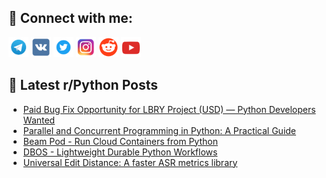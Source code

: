 ## 🔎 Connect with me:
[<img src="https://github.com/bullbesh/bullbesh/blob/main/images/Telegram.png" width="32" height="32" />](https://t.me/bullbesh)
[<img src="https://github.com/bullbesh/bullbesh/blob/main/images/VK.png" width="32" height="32" />](https://vk.com/bullbesh)
[<img src="https://github.com/bullbesh/bullbesh/blob/main/images/Twitter.png" width="32" height="32" />](https://twitter.com/bullbesh1)
[<img src="https://github.com/bullbesh/bullbesh/blob/main/images/Instagram.png" width="32" height="32" />](https://www.instagram.com/bullbesh)
[<img src="https://github.com/bullbesh/bullbesh/blob/main/images/Reddit.png" width="32" height="32" />](https://www.reddit.com/user/bullbesh)
[<img src="https://github.com/bullbesh/bullbesh/blob/main/images/YouTube.png" width="32" height="32" />](https://www.youtube.com/channel/UCtfjRs6uzgq5mfm8S06WTcg)

## 📕 Latest r/Python Posts
<!-- BLOG-POST-LIST:START -->
- [Paid Bug Fix Opportunity for LBRY Project &lpar;USD&rpar; — Python Developers Wanted](https://www.reddit.com/r/Python/comments/1kmrd8o/paid_bug_fix_opportunity_for_lbry_project_usd/)
- [Parallel and Concurrent Programming in Python: A Practical Guide](https://www.reddit.com/r/Python/comments/1kmlvoe/parallel_and_concurrent_programming_in_python_a/)
- [Beam Pod - Run Cloud Containers from Python](https://www.reddit.com/r/Python/comments/1kmlmvo/beam_pod_run_cloud_containers_from_python/)
- [DBOS - Lightweight Durable Python Workflows](https://www.reddit.com/r/Python/comments/1kml2h9/dbos_lightweight_durable_python_workflows/)
- [Universal Edit Distance: A faster ASR metrics library](https://www.reddit.com/r/Python/comments/1kmki6z/universal_edit_distance_a_faster_asr_metrics/)
<!-- BLOG-POST-LIST:END -->
